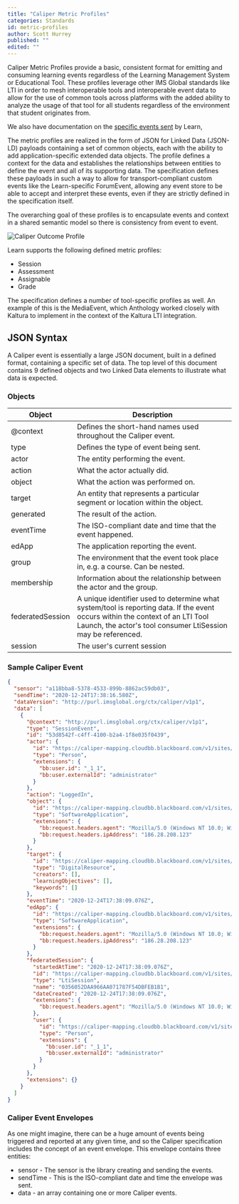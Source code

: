 ```yaml
---
title: "Caliper Metric Profiles"
categories: Standards
id: metric-profiles
author: Scott Hurrey
published: ""
edited: ""
---
```


Caliper Metric Profiles provide a basic, consistent format for emitting and
consuming learning events regardless of the Learning Management System or
Educational Tool. These profiles leverage other IMS Global standards like LTI
in order to mesh interoperable tools and interoperable event data to allow for
the use of common tools across platforms with the added ability to analyze the
usage of that tool for all students regardless of the environment that student
originates from.

We also have documentation on the [specific events sent](./events/event-guide.md) by Learn,

The metric profiles are realized in the form of JSON for Linked Data (JSON-LD)
payloads containing a set of common objects, each with the ability to add
application-specific extended data objects. The profile defines a context for
the data and establishes the relationships between entities to define the
event and all of its supporting data. The specification defines these payloads
in such a way to allow for transport-compliant custom events like the
Learn-specific ForumEvent, allowing any event store to be able to
accept and interpret these events, even if they are strictly defined in the
specification itself.

The overarching goal of these profiles is to encapsulate events and context in
a shared semantic model so there is consistency from event to event.

![Caliper Outcome Profile](/assets/img/caliper-metric-profiles-1.png)

Learn supports the following defined metric profiles:

- Session
- Assessment
- Assignable
- Grade

The specification defines a number of tool-specific profiles as well. An
example of this is the MediaEvent, which Anthology worked closely with
Kaltura to implement in the context of the Kaltura LTI integration.

## JSON Syntax

A Caliper event is essentially a large JSON document, built in a defined
format, containing a specific set of data. The top level of this document
contains 9 defined objects and two Linked Data elements to illustrate what
data is expected.

### Objects

| Object           | Description                                                                                                                                                                                     |
| ---------------- | ----------------------------------------------------------------------------------------------------------------------------------------------------------------------------------------------- |
| @context         | Defines the short-hand names used throughout the Caliper event.                                                                                                                                 |
| type             | Defines the type of event being sent.                                                                                                                                                           |
| actor            | The entity performing the event.                                                                                                                                                                |
| action           | What the actor actually did.                                                                                                                                                                    |
| object           | What the action was performed on.                                                                                                                                                               |
| target           | An entity that represents a particular segment or location within the object.                                                                                                                   |
| generated        | The result of the action.                                                                                                                                                                       |
| eventTime        | The ISO-compliant date and time that the event happened.                                                                                                                                        |
| edApp            | The application reporting the event.                                                                                                                                                            |
| group            | The environment that the event took place in, e.g. a course. Can be nested.                                                                                                                     |
| membership       | Information about the relationship between the actor and the group.                                                                                                                             |
| federatedSession | A unique identifier used to determine what system/tool is reporting data. If the event occurs within the context of an LTI Tool Launch, the actor's tool consumer LtiSession may be referenced. |
| session          | The user's current session                                                                                                                                                                      |

### Sample Caliper Event

```json
{
  "sensor": "a118bba8-5378-4533-899b-8862ac59db03",
  "sendTime": "2020-12-24T17:38:16.580Z",
  "dataVersion": "http://purl.imsglobal.org/ctx/caliper/v1p1",
  "data": [
    {
      "@context": "http://purl.imsglobal.org/ctx/caliper/v1p1",
      "type": "SessionEvent",
      "id": "53d8542f-c4ff-4100-b2a4-1f8e035f0439",
      "actor": {
        "id": "https://caliper-mapping.cloudbb.blackboard.com/v1/sites/a118bba8-5378-4533-899b-8862ac59db03/users/ffc08009f0884c059192bac549e117b2",
        "type": "Person",
        "extensions": {
          "bb:user.id": "_1_1",
          "bb:user.externalId": "administrator"
        }
      },
      "action": "LoggedIn",
      "object": {
        "id": "https://caliper-mapping.cloudbb.blackboard.com/v1/sites/a118bba8-5378-4533-899b-8862ac59db03/applications/learn",
        "type": "SoftwareApplication",
        "extensions": {
          "bb:request.headers.agent": "Mozilla/5.0 (Windows NT 10.0; Win64; x64) AppleWebKit/537.36 (KHTML, like Gecko) Chrome/87.0.4280.88 Safari/537.36",
          "bb:request.headers.ipAddress": "186.28.208.123"
        }
      },
      "target": {
        "id": "https://caliper-mapping.cloudbb.blackboard.com/v1/sites/a118bba8-5378-4533-899b-8862ac59db03",
        "type": "DigitalResource",
        "creators": [],
        "learningObjectives": [],
        "keywords": []
      },
      "eventTime": "2020-12-24T17:38:09.076Z",
      "edApp": {
        "id": "https://caliper-mapping.cloudbb.blackboard.com/v1/sites/a118bba8-5378-4533-899b-8862ac59db03/applications/learn",
        "type": "SoftwareApplication",
        "extensions": {
          "bb:request.headers.agent": "Mozilla/5.0 (Windows NT 10.0; Win64; x64) AppleWebKit/537.36 (KHTML, like Gecko) Chrome/87.0.4280.88 Safari/537.36",
          "bb:request.headers.ipAddress": "186.28.208.123"
        }
      },
      "federatedSession": {
        "startedAtTime": "2020-12-24T17:38:09.076Z",
        "id": "https://caliper-mapping.cloudbb.blackboard.com/v1/sites/a118bba8-5378-4533-899b-8862ac59db03/sessions/0356052DAA966AA071787F54DBFEB1B1",
        "type": "LtiSession",
        "name": "0356052DAA966AA071787F54DBFEB1B1",
        "dateCreated": "2020-12-24T17:38:09.076Z",
        "extensions": {
          "bb:request.headers.agent": "Mozilla/5.0 (Windows NT 10.0; Win64; x64) AppleWebKit/537.36 (KHTML, like Gecko) Chrome/87.0.4280.88 Safari/537.36"
        },
        "user": {
          "id": "https://caliper-mapping.cloudbb.blackboard.com/v1/sites/a118bba8-5378-4533-899b-8862ac59db03/users/ffc08009f0884c059192bac549e117b2",
          "type": "Person",
          "extensions": {
            "bb:user.id": "_1_1",
            "bb:user.externalId": "administrator"
          }
        }
      },
      "extensions": {}
    }
  ]
}
```

### Caliper Event Envelopes

As one might imagine, there can be a huge amount of events being triggered and
reported at any given time, and so the Caliper specification includes the
concept of an event envelope. This envelope contains three entities:

- sensor - The sensor is the library creating and sending the events.
- sendTime - This is the ISO-compliant date and time the envelope was sent.
- data - an array containing one or more Caliper events.
